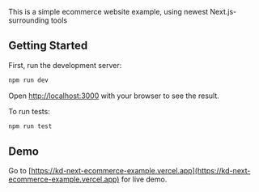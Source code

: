 This is a simple ecommerce website example, using newest Next.js-surrounding tools

## Getting Started

First, run the development server:

```bash
npm run dev
```

Open [http://localhost:3000](http://localhost:3000) with your browser to see the result.

To run tests:

```bash
npm run test
```

## Demo

Go to [https://kd-next-ecommerce-example.vercel.app](https://kd-next-ecommerce-example.vercel.app) for live demo.
